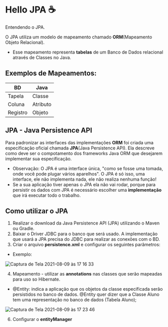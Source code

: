 # Hello JPA ☕️
Entendendo o JPA.

O JPA utiliza um modelo de mapeamento chamado **ORM**(Mapeamento Objeto Relacional).
* Esse mapeamento representa **tabelas** de um Banco de Dados relacional através de Classes no Java.

## Exemplos de Mapeamentos:

   BD     |  Java
--------- | ------
Tapela    | Classe
Coluna    | Atributo
Registro  | Objeto

## JPA - Java Persistence API

Para padronizar as interfaces das implementações **ORM** foi criada uma especificação oficial chamada **JPA**(Java Persistence API). Ela descreve como deve ser o compotamento dos frameworks Java ORM que desejarem implementar sua especificação.

* Observação: O JPA é uma interface única, "como se fosse uma tomada, onde você pode plugar vários aparelhos". O JPA é só isso, uma interface, ele não implementa nada, ele não realiza nenhuma função!
* Se a sua aplicação tiver apenas o JPA ela não vai rodar, porque para persistir os dados com JPA é necessário escolher uma **implementação** que irá executar todo o trabalho.

## Como utilizar o JPA

1. Realizar o download da Java Persistence API (JPA) utilizando o Maven ou Gradle.
2. Baixar o Driver JDBC para o banco que será usado. A implementação que usará a JPA precisa do JDBC para realizar as conexões com o BD.
3. Criar o arquivo **persistence.xml** e configurar os seguintes parâmetros:
  * Exemplo:

![Captura de Tela 2021-08-09 às 17 16 33](https://user-images.githubusercontent.com/990877/128768730-1d7fad6c-a768-416b-bb4e-b39d5ef268db.png)


4. Mapeamento - utilizar as **annotations** nas classes que serão mapeadas para uso so Hibernate.
* @Entity: indica a aplicação que os objetos da classe especificada serão persistidos no banco de dados. @Entity quer dizer que a Classe Aluno tem uma representação no banco de dados (Tabela Aluno); 

![Captura de Tela 2021-08-09 às 17 23 46](https://user-images.githubusercontent.com/990877/128769559-b4f44eaa-c891-4cc6-80a6-967d86a492b0.png)

6. Configurar o **entityManager**

